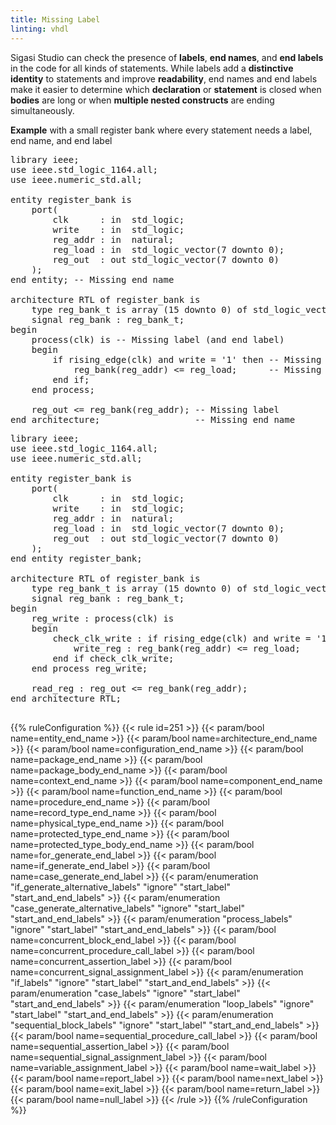 ```yaml
---
title: Missing Label
linting: vhdl
---
```


Sigasi Studio can check the presence of **labels**, **end names**, and **end labels** in the code for all kinds of statements. While labels add a **distinctive identity** to statements and improve **readability**, end names and end labels make it easier to determine which **declaration** or **statement** is closed when **bodies** are long or when **multiple nested constructs** are ending simultaneously.

**Example** with a small register bank where every statement needs a label, end name, and end label
<pre>
library ieee;
use ieee.std_logic_1164.all;
use ieee.numeric_std.all;

entity register_bank is
    port(
        clk      : in  std_logic;
        write    : in  std_logic;
        reg_addr : in  natural;
        reg_load : in  std_logic_vector(7 downto 0);
        reg_out  : out std_logic_vector(7 downto 0)
    );
end entity<span class="warning">;</span> -- Missing end name

architecture RTL of register_bank is
    type reg_bank_t is array (15 downto 0) of std_logic_vector(7 downto 0);
    signal reg_bank : reg_bank_t;
begin
    <span class="warning">process</span>(clk) is -- Missing label (and end label)
    begin
        <span class="warning">if</span> rising_edge(clk) and write = '1' then -- Missing label (and end label)
            <span class="warning">reg_bank(reg_addr)</span> <= reg_load;      -- Missing label
        end if;
    end process;

    <span class="warning">reg_out</span> <= reg_bank(reg_addr); -- Missing label
end architecture<span class="warning">;</span>                  -- Missing end name
</pre>

<pre>
library ieee;
use ieee.std_logic_1164.all;
use ieee.numeric_std.all;

entity register_bank is
    port(
        clk      : in  std_logic;
        write    : in  std_logic;
        reg_addr : in  natural;
        reg_load : in  std_logic_vector(7 downto 0);
        reg_out  : out std_logic_vector(7 downto 0)
    );
end entity <span class="goodcode">register_bank</span>;

architecture RTL of register_bank is
    type reg_bank_t is array (15 downto 0) of std_logic_vector(7 downto 0);
    signal reg_bank : reg_bank_t;
begin
    <span class="goodcode">reg_write :</span> process(clk) is
    begin
        <span class="goodcode">check_clk_write :</span> if rising_edge(clk) and write = '1' then
            <span class="goodcode">write_reg :</span> reg_bank(reg_addr) <= reg_load;
        end if <span class="goodcode">check_clk_write</span>;
    end process <span class="goodcode">reg_write</span>;

    <span class="goodcode">read_reg :</span> reg_out <= reg_bank(reg_addr);
end architecture <span class="goodcode">RTL</span>;
<span class="goodcode"></span>
</pre>

{{% ruleConfiguration %}}
{{< rule id=251 >}}
{{< param/bool name=entity_end_name >}}
{{< param/bool name=architecture_end_name >}}
{{< param/bool name=configuration_end_name >}}
{{< param/bool name=package_end_name >}}
{{< param/bool name=package_body_end_name >}}
{{< param/bool name=context_end_name >}}
{{< param/bool name=component_end_name >}}
{{< param/bool name=function_end_name >}}
{{< param/bool name=procedure_end_name >}}
{{< param/bool name=record_type_end_name >}}
{{< param/bool name=physical_type_end_name >}}
{{< param/bool name=protected_type_end_name >}}
{{< param/bool name=protected_type_body_end_name >}}
{{< param/bool name=for_generate_end_label >}}
{{< param/bool name=if_generate_end_label >}}
{{< param/bool name=case_generate_end_label >}}
{{< param/enumeration "if_generate_alternative_labels" "ignore" "start_label" "start_and_end_labels" >}}
{{< param/enumeration "case_generate_alternative_labels" "ignore" "start_label" "start_and_end_labels" >}}
{{< param/enumeration "process_labels" "ignore" "start_label" "start_and_end_labels" >}}
{{< param/bool name=concurrent_block_end_label >}}
{{< param/bool name=concurrent_procedure_call_label >}}
{{< param/bool name=concurrent_assertion_label >}}
{{< param/bool name=concurrent_signal_assignment_label >}}
{{< param/enumeration "if_labels" "ignore" "start_label" "start_and_end_labels" >}}
{{< param/enumeration "case_labels" "ignore" "start_label" "start_and_end_labels" >}}
{{< param/enumeration "loop_labels" "ignore" "start_label" "start_and_end_labels" >}}
{{< param/enumeration "sequential_block_labels" "ignore" "start_label" "start_and_end_labels" >}}
{{< param/bool name=sequential_procedure_call_label >}}
{{< param/bool name=sequential_assertion_label >}}
{{< param/bool name=sequential_signal_assignment_label >}}
{{< param/bool name=variable_assignment_label >}}
{{< param/bool name=wait_label >}}
{{< param/bool name=report_label >}}
{{< param/bool name=next_label >}}
{{< param/bool name=exit_label >}}
{{< param/bool name=return_label >}}
{{< param/bool name=null_label >}}
{{< /rule >}}
{{% /ruleConfiguration %}}
